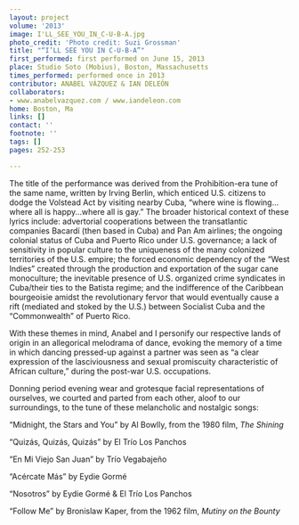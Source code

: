 ```yaml
---
layout: project
volume: '2013'
image: I'LL_SEE_YOU_IN_C-U-B-A.jpg
photo_credit: 'Photo credit: Suzi Grossman'
title: "“I’LL SEE YOU IN C-U-B-A”"
first_performed: first performed on June 15, 2013
place: Studio Soto (Mobius), Boston, Massachusetts
times_performed: performed once in 2013
contributor: ANABEL VÁZQUEZ & IAN DELEÓN
collaborators:
- www.anabelvazquez.com / www.iandeleon.com
home: Boston, Ma
links: []
contact: ''
footnote: ''
tags: []
pages: 252-253

---
```


The title of the performance was derived from the Prohibition-era tune of the same name, written by Irving Berlin, which enticed U.S. citizens to dodge the Volstead Act by visiting nearby Cuba, “where wine is flowing…where all is happy…where all is gay.” The broader historical context of these lyrics include: advertorial cooperations between the transatlantic companies Bacardí (then based in Cuba) and Pan Am airlines; the ongoing colonial status of Cuba and Puerto Rico under U.S. governance; a lack of sensitivity in popular culture to the uniqueness of the many colonized territories of the U.S. empire; the forced economic dependency of the “West Indies” created through the production and exportation of the sugar cane monoculture; the inevitable presence of U.S. organized crime syndicates in Cuba/their ties to the Batista regime; and the indifference of the Caribbean bourgeoisie amidst the revolutionary fervor that would eventually cause a rift (mediated and stoked by the U.S.) between Socialist Cuba and the “Commonwealth” of Puerto Rico.

With these themes in mind, Anabel and I personify our respective lands of origin in an allegorical melodrama of dance, evoking the memory of a time in which dancing pressed-up against a partner was seen as “a clear expression of the lasciviousness and sexual promiscuity characteristic of African culture,” during the post-war U.S. occupations.

Donning period evening wear and grotesque facial representations of ourselves, we courted and parted from each other, aloof to our surroundings, to the tune of these melancholic and nostalgic songs:

“Midnight, the Stars and You” by Al Bowlly, from the 1980 film, _The Shining_

“Quizás, Quizás, Quizás” by El Trío Los Panchos

“En Mi Viejo San Juan” by Trío Vegabajeño

“Acércate Más” by Eydie Gormé

“Nosotros” by Eydie Gormé & El Trío Los Panchos

“Follow Me” by Bronislaw Kaper, from the 1962 film, _Mutiny on the Bounty_

